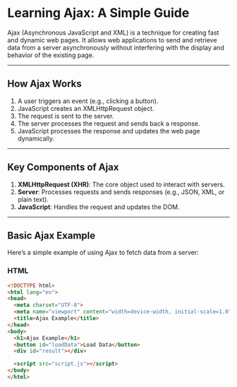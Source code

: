 # Learning Ajax: A Simple Guide

Ajax (Asynchronous JavaScript and XML) is a technique for creating fast and dynamic web pages. It allows web applications to send and retrieve data from a server asynchronously without interfering with the display and behavior of the existing page.

---

## **How Ajax Works**
1. A user triggers an event (e.g., clicking a button).
2. JavaScript creates an XMLHttpRequest object.
3. The request is sent to the server.
4. The server processes the request and sends back a response.
5. JavaScript processes the response and updates the web page dynamically.

---

## **Key Components of Ajax**
1. **XMLHttpRequest (XHR)**: The core object used to interact with servers.
2. **Server**: Processes requests and sends responses (e.g., JSON, XML, or plain text).
3. **JavaScript**: Handles the request and updates the DOM.

---

## **Basic Ajax Example**

Here’s a simple example of using Ajax to fetch data from a server:

### HTML
```html
<!DOCTYPE html>
<html lang="en">
<head>
  <meta charset="UTF-8">
  <meta name="viewport" content="width=device-width, initial-scale=1.0">
  <title>Ajax Example</title>
</head>
<body>
  <h1>Ajax Example</h1>
  <button id="loadData">Load Data</button>
  <div id="result"></div>

  <script src="script.js"></script>
</body>
</html>